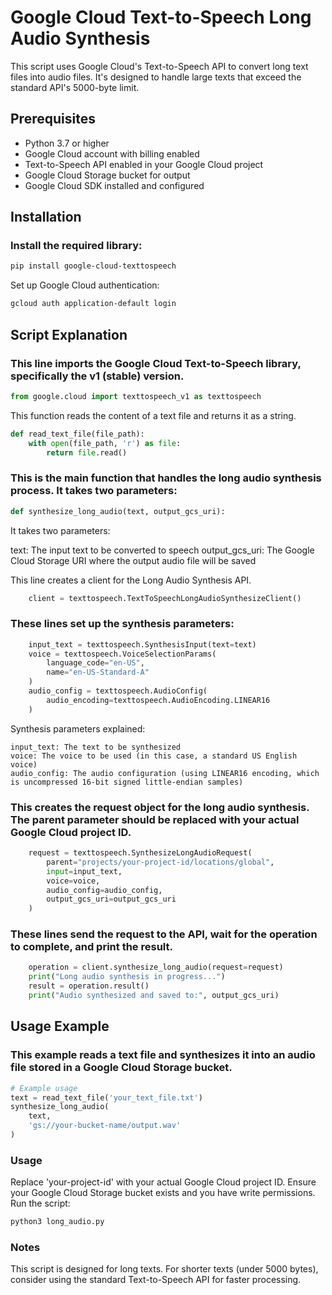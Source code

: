 # Google Cloud Text-to-Speech Long Audio Synthesis

This script uses Google Cloud's Text-to-Speech API to convert long text files into audio files. It's designed to handle large texts that exceed the standard API's 5000-byte limit.

## Prerequisites

- Python 3.7 or higher
- Google Cloud account with billing enabled
- Text-to-Speech API enabled in your Google Cloud project
- Google Cloud Storage bucket for output
- Google Cloud SDK installed and configured

## Installation

### Install the required library:

```bash
pip install google-cloud-texttospeech
```
Set up Google Cloud authentication:
```bash
gcloud auth application-default login
```
## Script Explanation

### This line imports the Google Cloud Text-to-Speech library, specifically the v1 (stable) version.

```python
from google.cloud import texttospeech_v1 as texttospeech
```
This function reads the content of a text file and returns it as a string.

```python
def read_text_file(file_path):
    with open(file_path, 'r') as file:
        return file.read()
```
### This is the main function that handles the long audio synthesis process. It takes two parameters:

```python
def synthesize_long_audio(text, output_gcs_uri):
```
It takes two parameters:

text: The input text to be converted to speech
output_gcs_uri: The Google Cloud Storage URI where the output audio file will be saved

This line creates a client for the Long Audio Synthesis API.

```python
    client = texttospeech.TextToSpeechLongAudioSynthesizeClient()
```
### These lines set up the synthesis parameters:

```python
    input_text = texttospeech.SynthesisInput(text=text)
    voice = texttospeech.VoiceSelectionParams(
        language_code="en-US",
        name="en-US-Standard-A"
    )
    audio_config = texttospeech.AudioConfig(
        audio_encoding=texttospeech.AudioEncoding.LINEAR16
    )
```
Synthesis parameters explained:

```
input_text: The text to be synthesized
voice: The voice to be used (in this case, a standard US English voice)
audio_config: The audio configuration (using LINEAR16 encoding, which is uncompressed 16-bit signed little-endian samples)
```
### This creates the request object for the long audio synthesis. The parent parameter should be replaced with your actual Google Cloud project ID.

```python
    request = texttospeech.SynthesizeLongAudioRequest(
        parent="projects/your-project-id/locations/global",
        input=input_text,
        voice=voice,
        audio_config=audio_config,
        output_gcs_uri=output_gcs_uri
    )
```
### These lines send the request to the API, wait for the operation to complete, and print the result.

```python
    operation = client.synthesize_long_audio(request=request)
    print("Long audio synthesis in progress...")
    result = operation.result()
    print("Audio synthesized and saved to:", output_gcs_uri)
```
## Usage Example

### This example reads a text file and synthesizes it into an audio file stored in a Google Cloud Storage bucket.

```python
# Example usage
text = read_text_file('your_text_file.txt')
synthesize_long_audio(
    text,
    'gs://your-bucket-name/output.wav'
)
```
### Usage

Replace 'your-project-id' with your actual Google Cloud project ID.
Ensure your Google Cloud Storage bucket exists and you have write permissions.
Run the script:
```bash
python3 long_audio.py
```
### Notes
This script is designed for long texts. For shorter texts (under 5000 bytes), consider using the standard Text-to-Speech API for faster processing.
